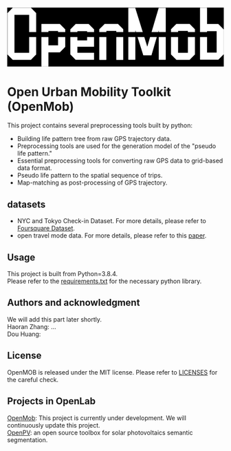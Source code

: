 ![Open Urban Mobility Toolkit (OpenMob)](/figures/title.png)
# Open Urban Mobility Toolkit (OpenMob)

This project contains several preprocessing tools built by python:
* Building life pattern tree from raw GPS trajectory data.
* Preprocessing tools are used for the generation model of the "pseudo life pattern." 
* Essential preprocessing tools for converting raw GPS data to grid-based data format.
* Pseudo life pattern to the spatial sequence of trips.
* Map-matching as post-processing of GPS trajectory.

## datasets
* NYC and Tokyo Check-in Dataset. For more details, please refer to [Foursquare Dataset](https://sites.google.com/site/yangdingqi/home/foursquare-dataset).
* open travel mode data. For more details, please refer to this [paper](https://arxiv.org/pdf/2109.08527.pdf).

## Usage
This project is built from Python=3.8.4.\
Please refer to the [requirements.txt](requirements.txt) for the necessary python library.

## Authors and acknowledgment
We will add this part later shortly. <br />
Haoran Zhang: ... <br />
Dou Huang: <br />

## License
OpenMOB is released under the MIT license. Please refer to [LICENSES](LICENSE) for the careful check.

## Projects in OpenLab
[OpenMob](https://github.com/openmob/openmob): This project is currently under development. We will continuously update this project.\
[OpenPV](https://github.com/OpenSolarPV/OpenPV): an open source toolbox for solar photovoltaics semantic segmentation.
